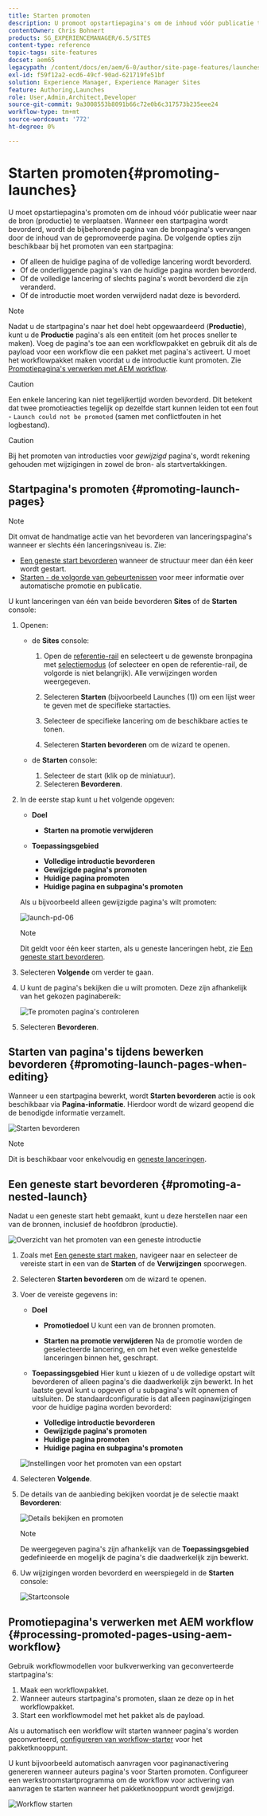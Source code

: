```yaml
---
title: Starten promoten
description: U promoot opstartiepagina's om de inhoud vóór publicatie terug te plaatsen naar de bron (productie).
contentOwner: Chris Bohnert
products: SG_EXPERIENCEMANAGER/6.5/SITES
content-type: reference
topic-tags: site-features
docset: aem65
legacypath: /content/docs/en/aem/6-0/author/site-page-features/launches
exl-id: f59f12a2-ecd6-49cf-90ad-621719fe51bf
solution: Experience Manager, Experience Manager Sites
feature: Authoring,Launches
role: User,Admin,Architect,Developer
source-git-commit: 9a3008553b8091b66c72e0b6c317573b235eee24
workflow-type: tm+mt
source-wordcount: '772'
ht-degree: 0%

---
```


# Starten promoten{#promoting-launches}

U moet opstartiepagina&#39;s promoten om de inhoud vóór publicatie weer naar de bron (productie) te verplaatsen. Wanneer een startpagina wordt bevorderd, wordt de bijbehorende pagina van de bronpagina&#39;s vervangen door de inhoud van de gepromoveerde pagina. De volgende opties zijn beschikbaar bij het promoten van een startpagina:

* Of alleen de huidige pagina of de volledige lancering wordt bevorderd.
* Of de onderliggende pagina&#39;s van de huidige pagina worden bevorderd.
* Of de volledige lancering of slechts pagina&#39;s wordt bevorderd die zijn veranderd.
* Of de introductie moet worden verwijderd nadat deze is bevorderd.

>[!NOTE]
>
>Nadat u de startpagina&#39;s naar het doel hebt opgewaardeerd (**Productie**), kunt u de **Productie** pagina&#39;s als een entiteit (om het proces sneller te maken). Voeg de pagina&#39;s toe aan een workflowpakket en gebruik dit als de payload voor een workflow die een pakket met pagina&#39;s activeert. U moet het workflowpakket maken voordat u de introductie kunt promoten. Zie [Promotiepagina&#39;s verwerken met AEM workflow](#processing-promoted-pages-using-aem-workflow).

>[!CAUTION]
>
>Een enkele lancering kan niet tegelijkertijd worden bevorderd. Dit betekent dat twee promotieacties tegelijk op dezelfde start kunnen leiden tot een fout - `Launch could not be promoted` (samen met conflictfouten in het logbestand).

>[!CAUTION]
>
>Bij het promoten van introducties voor *gewijzigd* pagina&#39;s, wordt rekening gehouden met wijzigingen in zowel de bron- als startvertakkingen.

## Startpagina&#39;s promoten {#promoting-launch-pages}

>[!NOTE]
>
>Dit omvat de handmatige actie van het bevorderen van lanceringspagina&#39;s wanneer er slechts één lanceringsniveau is. Zie:
>
>* [Een geneste start bevorderen](#promoting-a-nested-launch) wanneer de structuur meer dan één keer wordt gestart.
>* [Starten - de volgorde van gebeurtenissen](/help/sites-authoring/launches.md#launches-the-order-of-events) voor meer informatie over automatische promotie en publicatie.
>

U kunt lanceringen van één van beide bevorderen **Sites** of de **Starten** console:

1. Openen:

   * de **Sites** console:

      1. Open de [referentie-rail](/help/sites-authoring/author-environment-tools.md#showingpagereferences) en selecteert u de gewenste bronpagina met [selectiemodus](/help/sites-authoring/basic-handling.md) (of selecteer en open de referentie-rail, de volgorde is niet belangrijk). Alle verwijzingen worden weergegeven.

      1. Selecteren **Starten** (bijvoorbeeld Launches (1)) om een lijst weer te geven met de specifieke startacties.
      1. Selecteer de specifieke lancering om de beschikbare acties te tonen.
      1. Selecteren **Starten bevorderen** om de wizard te openen.

   * de **Starten** console:

      1. Selecteer de start (klik op de miniatuur).
      1. Selecteren **Bevorderen**.

1. In de eerste stap kunt u het volgende opgeven:

   * **Doel**

      * **Starten na promotie verwijderen**

   * **Toepassingsgebied**

      * **Volledige introductie bevorderen**
      * **Gewijzigde pagina&#39;s promoten**
      * **Huidige pagina promoten**
      * **Huidige pagina en subpagina&#39;s promoten**

   Als u bijvoorbeeld alleen gewijzigde pagina&#39;s wilt promoten:

   ![launch-pd-06](assets/launches-pd-06.png)

   >[!NOTE]
   >
   >Dit geldt voor één keer starten, als u geneste lanceringen hebt, zie [Een geneste start bevorderen](#promoting-a-nested-launch).

1. Selecteren **Volgende** om verder te gaan.
1. U kunt de pagina&#39;s bekijken die u wilt promoten. Deze zijn afhankelijk van het gekozen paginabereik:

   ![Te promoten pagina&#39;s controleren](assets/chlimage_1-102.png)

1. Selecteren **Bevorderen**.

## Starten van pagina&#39;s tijdens bewerken bevorderen {#promoting-launch-pages-when-editing}

Wanneer u een startpagina bewerkt, wordt **Starten bevorderen** actie is ook beschikbaar via **Pagina-informatie**. Hierdoor wordt de wizard geopend die de benodigde informatie verzamelt.

![Starten bevorderen](assets/chlimage_1-103.png)

>[!NOTE]
>
>Dit is beschikbaar voor enkelvoudig en [geneste lanceringen](#promoting-a-nested-launch).

## Een geneste start bevorderen {#promoting-a-nested-launch}

Nadat u een geneste start hebt gemaakt, kunt u deze herstellen naar een van de bronnen, inclusief de hoofdbron (productie).

![Overzicht van het promoten van een geneste introductie](assets/chlimage_1-104.png)

1. Zoals met [Een geneste start maken](#creatinganestedlaunchlaunchwithinalaunch), navigeer naar en selecteer de vereiste start in een van de **Starten** of de **Verwijzingen** spoorwegen.
1. Selecteren **Starten bevorderen** om de wizard te openen.

1. Voer de vereiste gegevens in:

   * **Doel**

      * **Promotiedoel**
U kunt een van de bronnen promoten.

      * **Starten na promotie verwijderen**
Na de promotie worden de geselecteerde lancering, en om het even welke genestelde lanceringen binnen het, geschrapt.

   * **Toepassingsgebied**
Hier kunt u kiezen of u de volledige opstart wilt bevorderen of alleen pagina&#39;s die daadwerkelijk zijn bewerkt. In het laatste geval kunt u opgeven of u subpagina&#39;s wilt opnemen of uitsluiten. De standaardconfiguratie is dat alleen paginawijzigingen voor de huidige pagina worden bevorderd:

      * **Volledige introductie bevorderen**
      * **Gewijzigde pagina&#39;s promoten**
      * **Huidige pagina promoten**
      * **Huidige pagina en subpagina&#39;s promoten**

   ![Instellingen voor het promoten van een opstart](assets/chlimage_1-105.png)

1. Selecteren **Volgende**.
1. De details van de aanbieding bekijken voordat je de selectie maakt **Bevorderen**:

   ![Details bekijken en promoten](assets/chlimage_1-106.png)

   >[!NOTE]
   >
   >De weergegeven pagina&#39;s zijn afhankelijk van de **Toepassingsgebied** gedefinieerde en mogelijk de pagina&#39;s die daadwerkelijk zijn bewerkt.

1. Uw wijzigingen worden bevorderd en weerspiegeld in de **Starten** console:

   ![Startconsole](assets/chlimage_1-107.png)

## Promotiepagina&#39;s verwerken met AEM workflow {#processing-promoted-pages-using-aem-workflow}

Gebruik workflowmodellen voor bulkverwerking van geconverteerde startpagina&#39;s:

1. Maak een workflowpakket.
1. Wanneer auteurs startpagina&#39;s promoten, slaan ze deze op in het workflowpakket.
1. Start een workflowmodel met het pakket als de payload.

Als u automatisch een workflow wilt starten wanneer pagina&#39;s worden geconverteerd, [configureren van workflow-starter](/help/sites-administering/workflows-starting.md#workflows-launchers) voor het pakketknooppunt.

U kunt bijvoorbeeld automatisch aanvragen voor paginanactivering genereren wanneer auteurs pagina&#39;s voor Starten promoten. Configureer een werkstroomstartprogramma om de workflow voor activering van aanvragen te starten wanneer het pakketknooppunt wordt gewijzigd.

![Workflow starten](assets/chlimage_1-108.png)
